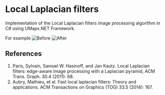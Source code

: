 # Local Laplacian filters
Implementation of the Local Laplacian filters image processing algorithm in C# using UMapx.NET Framework.

For example
![Before](https://github.com/asiryan/Local-Laplacian-filters/blob/master/examples/before.jpg)
![After](https://github.com/asiryan/Local-Laplacian-filters/blob/master/examples/after.jpg)

## References
1. Paris, Sylvain, Samuel W. Hasinoff, and Jan Kautz. Local Laplacian filters: edge-aware image processing with a Laplacian pyramid, ACM Trans. Graph. 30.4 (2011): 68.
2. Aubry, Mathieu, et al. Fast local laplacian filters: Theory and applications. ACM Transactions on Graphics (TOG) 33.5 (2014): 167.
